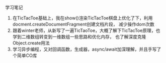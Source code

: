 学习笔记
1. 在TicTacToe基础上，我在show()渲染TicTacToe棋盘上优化了下，利用docment.createDocumentFragment创建文档片段，
减少操作dom次数
2. 跟着winter老师，从新写了一遍TicTaoToe，大概了解下TicTacToe原理，也学到二维数组转变到一维数组一些思路和优化内存，
也了解深度克隆Object.create用法
3. 学习异步编程，又对回调函数，生成器，async/await加深理解，并且手写了个简单CO库
